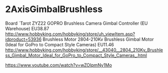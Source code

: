 # 2AxisGimbalBrushless

Board
`Tarot ZYZ22 GOPRO Brushless Camera Gimbal Controller (EU Warehouse) EU38.87 http://www.hobbyking.com/hobbyking/store/uh_viewItem.asp?idproduct=53936
Brushless Motor
2804-210Kv Brushless Gimbal Motor (Ideal for GoPro to Compact Style Cameras) EU11.46 http://www.hobbyking.com/hobbyking/store/__43040__2804_210Kv_Brushless_Gimbal_Motor_Ideal_for_GoPro_to_Compact_Style_Cameras_.html

https://www.youtube.com/watch?v=wZOIpmNy1Mo
